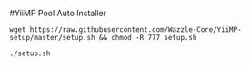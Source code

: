 #YiiMP Pool Auto Installer

```
wget https://raw.githubusercontent.com/Wazzle-Core/YiiMP-setup/master/setup.sh && chmod -R 777 setup.sh
```
```
./setup.sh
```
